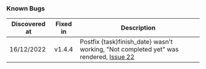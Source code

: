 ### Known Bugs

| Discovered at | Fixed in | Description                                                                                                                                                    |
| ------------- | :------: | -------------------------------------------------------------------------------------------------------------------------------------------------------------- |
| 16/12/2022    |  v1.4.4  | Postfix {task)finish_date} wasn't working, "Not completed yet" was rendered, [Issue 22](https://github.com/Ledaryy/obsidian-todoist-completed-tasks/issues/22) |
